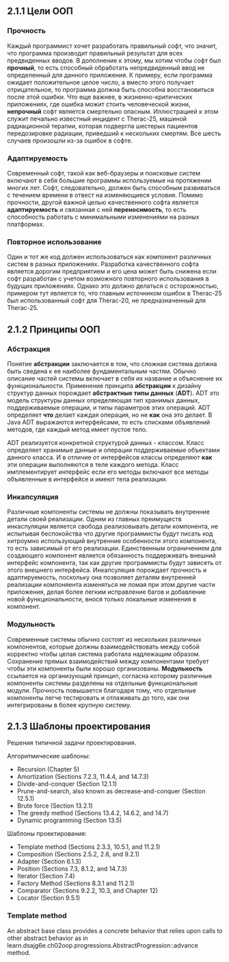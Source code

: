 2.1.1 Цели ООП
--------------

### Прочность

Каждый программист хочет разработать правильный софт, что значит, что программа производит правильный
результат для всех предвиденных вводов. В дополнение к этому, мы хотим чтобы софт был __прочный__, то есть
способный обработать непредвиденный ввод не определенный для данного приложения. К примеру, если 
программа ожидает положительное целое число, а вместо этого получает отрицательное, то программа
должна быть способна восстановиться после этой ошибки. Что еще важнее, в жизненно-критических приложениях,
где ошибка можит стоить человеческой жизни, __непрочный__ софт является смертельно опасным. Иллюстрацией
к этом служит печально известный инцидент с Therac-25, машиной радиационной терапии, которая подвергла
шестерых пациентов передозировке радиации, приведший к нескольких смертям. Все шесть случаев произошли
из-за ошибок в софте.  

### Адаптируемость

Современный софт, такой как веб-браузеры и поисковые систем включают в себя большие программы используемые
на протяжении многих лет. Софт, следовательно, должен быть способным развиваться с течением времени
в отвест на изменяющиеся условия. Помимо прочности, другой важной целью качественного софта является 
__адаптируемость__ и связанная с ней __переносимость__, то есть способность работать с минимальными 
изменениями на разных платформах.

### Повторное использование

Один и тот же код должен использоваться как компонент различных систем в разных приложениях. 
Разработка качественного софта является дорогим предприятием и его цена может быть снижена если
софт разработан с учетом возможного повторного использования в будущих приложениях. 
Однако это должно делаться с осторожностью, примером тут является то, что главным источником ошибок
в Therac-25 был использованный софт для Therac-20, не предназначенный для Therac-25.


2.1.2 Принципы ООП
------------------

### Абстракция

Понятие __абстракции__ заключается в том, что сложная система должна быть сведена к ее наиболее
фундаментальным частям. Обычно описание частей системы включает в себя их название и объяснение 
их функциональности. Применение принципа __абстракции__ к дизайну структур данных порождает 
__абстрактные типы данных__ (__ADT__). ADT это модель структуры данных определяющая тип хранимых данных,
поддерживаемые операции, и типы параметров этих операций. ADT определяет __что__ делает каждая операция,
но не __как__ она это делает. В Java ADT выражаются интерфейсами, то есть списками объявлений методов, 
где каждый метод имеет пустое тело.

ADT реализуется конкретной структурой данных - классом. Класс определяет хранимые данные и операции
поддерживаемые объектами данного класса. И в отличие от интерфейсов классы определяют __как__ эти
операции выполняются в теле каждого метода. Класс имплементирует интерфейс если его методы включают
все методы объявленные в интерфейсе и имеют тела реализации.

### Инкапсуляция

Различные компоненты системы не должны показывать внутренние детали своей реализации. Одним из главных
преимуществ инкаспуляции является свобода реализовывать детали компонента, не испытывая беспокойства 
что другие программисты будут писать код хитроумно использующий внутренние особенности этого компонента, 
то есть зависимый от его реализации. Единственным ограничением для создающего компонент является 
обязанность поддерживать внешний интерфейс компонента, так как другие программисты будут зависеть
от этого внешнего интерфейса. Инкапсуляция порождает прочность и адаптируемость, поскольку она позволяет
деталям внутренней реализации компоняента изменяться не ломая при этом другие части приложения,
делая более легким исправление багов и добавление новой функциональности, внося только локальные
изменения в компонент.

### Модульность

Современные системы обычно состоят из нескольких различных компонентов, которые должны взаимодействовать
между собой корректно чтобы целая система работала надлежащим образом. Сохранение прямых взаимодействий
между компонентами требует чтобы эти компоненты были хорошо организованы. __Модульность__ ссылается
на организующий принцип, согласна которому различные компоненты системы разделены на отдельные
функциональные модули. Прочность повышается благодаря тому, что отдельные компоненты легче тестировать
и отлаживать до того, как они интегрированы в более крупную систему. 


2.1.3 Шаблоны проектирования
----------------------------

Решения типичной задачи проектирования.

Алгоритмические шаблоны:  
* Recursion (Chapter 5)
* Amortization (Sections 7.2.3, 11.4.4, and 14.7.3)
* Divide-and-conquer (Section 12.1.1)
* Prune-and-search, also known as decrease-and-conquer (Section 12.5.1)
* Brute force (Section 13.2.1)
* The greedy method (Sections 13.4.2, 14.6.2, and 14.7)
* Dynamic programming (Section 13.5)

Шаблоны проектирования:
* Template method (Sections 2.3.3, 10.5.1, and 11.2.1)
* Composition (Sections 2.5.2, 2.6, and 9.2.1)
* Adapter (Section 6.1.3)
* Position (Sections 7.3, 8.1.2, and 14.7.3)
* Iterator (Section 7.4)
* Factory Method (Sections 8.3.1 and 11.2.1)
* Comparator (Sections 9.2.2, 10.3, and Chapter 12)
* Locator (Section 9.5.1)

### Template method

An abstract base class provides a concrete behavior that relies upon calls to other abstract behavior
as in learn.dsajg6e.ch02oop.progressions.AbstractProgression::advance method.